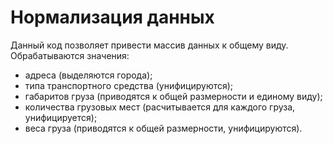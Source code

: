 # Нормализация данных

Данный код позволяет привести массив данных к общему виду. Обрабатываются значения:
- адреса (выделяются города);
- типа транспортного средства (унифицируются);
- габаритов груза (приводятся к общей размерности и единому виду);
- количества грузовых мест (расчитывается для каждого груза, унифицируется);
- веса груза (приводятся к общей размерности, унифицируются).
